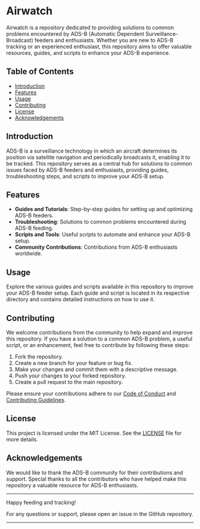 # Airwatch

Airwatch is a repository dedicated to providing solutions to common problems encountered by ADS-B (Automatic Dependent Surveillance-Broadcast) feeders and enthusiasts. Whether you are new to ADS-B tracking or an experienced enthusiast, this repository aims to offer valuable resources, guides, and scripts to enhance your ADS-B experience.

## Table of Contents

- [Introduction](#introduction)
- [Features](#features)
- [Usage](#usage)
- [Contributing](#contributing)
- [License](#license)
- [Acknowledgements](#acknowledgements)

## Introduction

ADS-B is a surveillance technology in which an aircraft determines its position via satellite navigation and periodically broadcasts it, enabling it to be tracked. This repository serves as a central hub for solutions to common issues faced by ADS-B feeders and enthusiasts, providing guides, troubleshooting steps, and scripts to improve your ADS-B setup.

## Features

- **Guides and Tutorials**: Step-by-step guides for setting up and optimizing ADS-B feeders.
- **Troubleshooting**: Solutions to common problems encountered during ADS-B feeding.
- **Scripts and Tools**: Useful scripts to automate and enhance your ADS-B setup.
- **Community Contributions**: Contributions from ADS-B enthusiasts worldwide.

## Usage

Explore the various guides and scripts available in this repository to improve your ADS-B feeder setup. Each guide and script is located in its respective directory and contains detailed instructions on how to use it.

## Contributing

We welcome contributions from the community to help expand and improve this repository. If you have a solution to a common ADS-B problem, a useful script, or an enhancement, feel free to contribute by following these steps:

1. Fork the repository.
2. Create a new branch for your feature or bug fix.
3. Make your changes and commit them with a descriptive message.
4. Push your changes to your forked repository.
5. Create a pull request to the main repository.

Please ensure your contributions adhere to our [Code of Conduct](CODE_OF_CONDUCT.md) and [Contributing Guidelines](CONTRIBUTING.md).

## License

This project is licensed under the MIT License. See the [LICENSE](licence.md) file for more details.

## Acknowledgements

We would like to thank the ADS-B community for their contributions and support. Special thanks to all the contributors who have helped make this repository a valuable resource for ADS-B enthusiasts.

---

Happy feeding and tracking!

For any questions or support, please open an issue in the GitHub repository.

---
